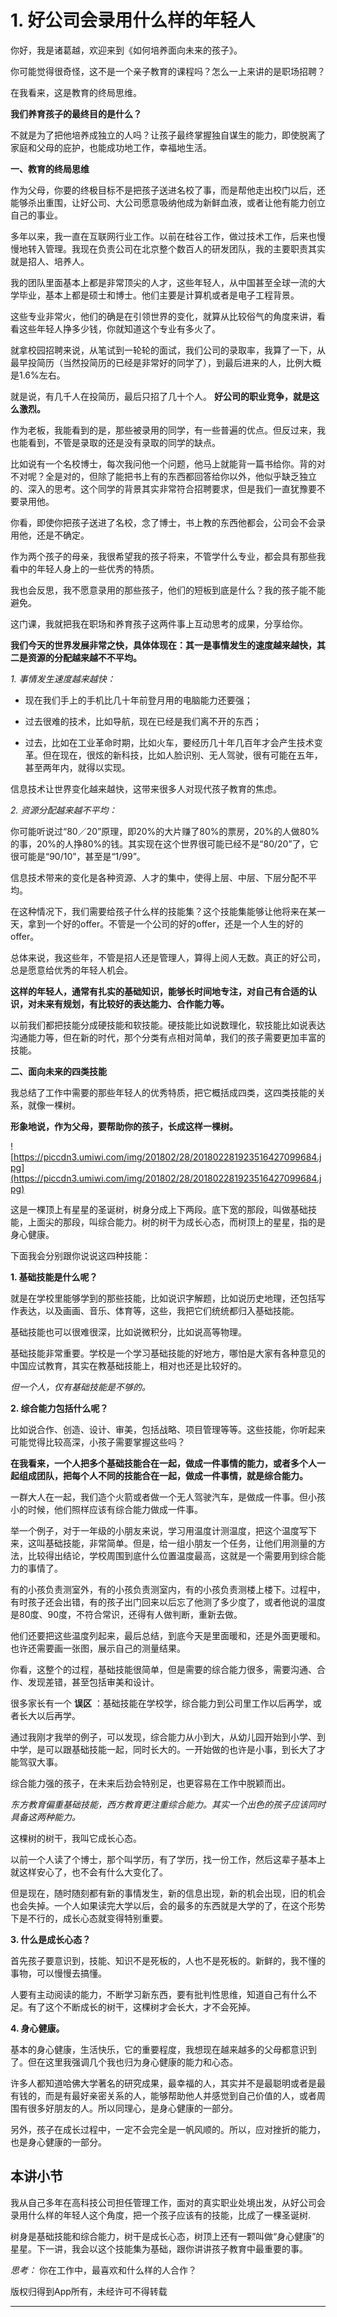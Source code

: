 # 1. 好公司会录用什么样的年轻人

你好，我是诸葛越，欢迎来到《如何培养面向未来的孩子》。

你可能觉得很奇怪，这不是一个亲子教育的课程吗？怎么一上来讲的是职场招聘？

在我看来，这是教育的终局思维。

 **我们养育孩子的最终目的是什么？**

不就是为了把他培养成独立的人吗？让孩子最终掌握独自谋生的能力，即使脱离了家庭和父母的庇护，也能成功地工作，幸福地生活。

 **一、教育的终局思维**

作为父母，你要的终极目标不是把孩子送进名校了事，而是帮他走出校门以后，还能够杀出重围，让好公司、大公司愿意吸纳他成为新鲜血液，或者让他有能力创立自己的事业。

多年以来，我一直在互联网行业工作。以前在硅谷工作，做过技术工作，后来也慢慢地转入管理。我现在负责公司在北京整个数百人的研发团队，我的主要职责其实就是招人、培养人。

我的团队里面基本上都是非常顶尖的人才，这些年轻人，从中国甚至全球一流的大学毕业，基本上都是硕士和博士。他们主要是计算机或者是电子工程背景。

这些专业非常火，他们的确是在引领世界的变化，就算从比较俗气的角度来讲，看看这些年轻人挣多少钱，你就知道这个专业有多火了。

就拿校园招聘来说，从笔试到一轮轮的面试，我们公司的录取率，我算了一下，从最早投简历（当然投简历的已经是非常好的同学了），到最后进来的人，比例大概是1.6%左右。

就是说，有几千人在投简历，最后只招了几十个人。 **好公司的职业竞争，就是这么激烈。**

作为老板，我能看到的是，那些被录用的同学，有一些普遍的优点。但反过来，我也能看到，不管是录取的还是没有录取的同学的缺点。

比如说有一个名校博士，每次我问他一个问题，他马上就能背一篇书给你。背的对不对呢？全是对的，但除了能把书上有的东西都回答给你以外，他似乎缺乏独立的、深入的思考。这个同学的背景其实非常符合招聘要求，但是我们一直犹豫要不要录用他。

你看，即使你把孩子送进了名校，念了博士，书上教的东西他都会，公司会不会录用他，还是不确定。

作为两个孩子的母亲，我很希望我的孩子将来，不管学什么专业，都会具有那些我看中的年轻人身上的一些优秀的特质。

我也会反思，我不愿意录用的那些孩子，他们的短板到底是什么？我的孩子能不能避免。

这门课，我就把我在职场和养育孩子这两件事上互动思考的成果，分享给你。

 **我们今天的世界发展非常之快，具体体现在：其一是事情发生的速度越来越快，其二是资源的分配越来越不不平均。**

 *1. 事情发生速度越来越快：*

* 现在我们手上的手机比几十年前登月用的电脑能力还要强；

* 过去很难的技术，比如导航，现在已经是我们离不开的东西；

* 过去，比如在工业革命时期，比如火车，要经历几十年几百年才会产生技术变革。但在现在，很炫的新科技，比如人脸识别、无人驾驶，很有可能在五年，甚至两年内，就得以实现。

信息技术让世界变化越来越快，这带来很多人对现代孩子教育的焦虑。

 *2. 资源分配越来越不平均：*

你可能听说过“80／20”原理，即20%的大片赚了80%的票房，20%的人做80%的事，20%的人挣80%的钱。其实现在这个世界很可能已经不是“80/20”了，它很可能是“90/10”，甚至是“1/99”。

信息技术带来的变化是各种资源、人才的集中，使得上层、中层、下层分配不平均。

在这种情况下，我们需要给孩子什么样的技能集？这个技能集能够让他将来在某一天，拿到一个好的offer。不管是一个公司的好的offer，还是一个人生的好的offer。

总体来说，我这些年，不管是招人还是管理人，算得上阅人无数。真正的好公司，总是愿意给优秀的年轻人机会。

 **这样的年轻人，通常有扎实的基础知识，能够长时间地专注，对自己有合适的认识，对未来有规划，有比较好的表达能力、合作能力等。**

以前我们都把技能分成硬技能和软技能。硬技能比如说数理化，软技能比如说表达沟通能力等，但在新的时代，那个分类有点相对简单，我们的孩子需要更加丰富的技能。

 **二、面向未来的四类技能**

我总结了工作中需要的那些年轻人的优秀特质，把它概括成四类，这四类技能的关系，就像一棵树。

 **形象地说，作为父母，要帮助你的孩子，长成这样一棵树。**

![https://piccdn3.umiwi.com/img/201802/28/201802281923516427099684.jpg](https://piccdn3.umiwi.com/img/201802/28/201802281923516427099684.jpg)

这是一棵顶上有星星的圣诞树，树身分成上下两段。底下宽的那段，叫做基础技能，上面尖的那段，叫综合能力。树的树干为成长心态，而树顶上的星星，指的是身心健康。

下面我会分别跟你说说这四种技能：

 **1. 基础技能是什么呢？**

就是在学校里能够学到的那些技能，比如说识字解题，比如说历史地理，还包括写作表达，以及画画、音乐、体育等，这些，我把它们统统都归入基础技能。

基础技能也可以很难很深，比如说微积分，比如说高等物理。

基础技能非常重要。学校是一个学习基础技能的好地方，哪怕是大家有各种意见的中国应试教育，其实在教基础技能上，相对也还是比较好的。

 *但一个人，仅有基础技能是不够的。*

 **2. 综合能力包括什么呢？**

比如说合作、创造、设计、审美，包括战略、项目管理等等。这些技能，你听起来可能觉得比较高深，小孩子需要掌握这些吗？

 **在我看来，一个人把多个基础技能合在一起，做成一件事情的能力，或者多个人一起组成团队，把每个人不同的技能合在一起，做成一件事情，就是综合能力。**

一群大人在一起，我们造个火箭或者做一个无人驾驶汽车，是做成一件事。但小孩小的时候，他们照样应该有综合能力做成一件事。

举一个例子，对于一年级的小朋友来说，学习用温度计测温度，把这个温度写下来，这叫基础技能，非常简单。但是，给一组小朋友一个任务，让他们用测量的方法，比较得出结论，学校周围到底什么位置温度最高，这就是一个需要用到综合能力的事情了。

有的小孩负责测室外，有的小孩负责测室内，有的小孩负责测楼上楼下。过程中，有时孩子还会出错，有的孩子出门回来以后忘了他测了多少度了，或者他说的温度是80度、90度，不符合常识，还得有人做判断，重新去做。

他们还要把这些温度列起来，最后总结，到底今天是里面暖和，还是外面更暖和。也许还需要画一张图，展示自己的测量结果。

你看，这整个的过程，基础技能很简单，但是需要的综合能力很多，需要沟通、合作、发现差错，甚至包括审美和设计。

很多家长有一个 **误区** ：基础技能在学校学，综合能力到公司里工作以后再学，或者长大以后再学。

通过我刚才我举的例子，可以发现，综合能力从小到大，从幼儿园开始到小学、到中学，是可以跟基础技能一起，同时长大的。一开始做的也许是小事，到长大了才能驾驭大事。

综合能力强的孩子，在未来后劲会特别足，也更容易在工作中脱颖而出。

 *东方教育偏重基础技能，西方教育更注重综合能力。其实一个出色的孩子应该同时具备这两种能力。*

这棵树的树干，我叫它成长心态。

以前一个人读了个博士，那个叫学历，有了学历，找一份工作，然后这辈子基本上就这样安心了，也不会有什么大变化了。

但是现在，随时随刻都有新的事情发生，新的信息出现，新的机会出现，旧的机会也会失掉。一个人如果读完大学以后，会的最多的东西就是大学的了，在这个形势下是不行的，成长心态就变得特别重要。

 **3. 什么是成长心态？**

首先孩子要意识到，技能、知识不是死板的，人也不是死板的。新鲜的，我不懂的事物，可以慢慢去搞懂。

人要有主动阅读的能力，不断学习新东西，要有批判性思维，知道自己有什么不足。有了这个不断成长的树干，这棵树才会长大，才不会死掉。

 **4. 身心健康。**

基本的身心健康，生活快乐，它的重要程度，我想现在越来越多的父母都意识到了。但在这里我强调几个我也归为身心健康的能力和心态。

许多人都知道哈佛大学著名的研究成果，最幸福的人，其实并不是最聪明或者是最有钱的，而是有最好亲密关系的人，能够帮助他人并感觉到自己价值的人，或者周围有很多好朋友的人。所以同理心，是身心健康的一部分。

另外，孩子在成长过程中，一定不会完全是一帆风顺的。所以，应对挫折的能力，也是身心健康的一部分。

## 本讲小节

我从自己多年在高科技公司担任管理工作，面对的真实职业处境出发，从好公司会录用什么样的年轻人这个角度，把一个孩子应该有的技能，比成了一棵圣诞树.

树身是基础技能和综合能力，树干是成长心态，树顶上还有一颗叫做“身心健康”的星星。下一讲，我会以这个技能集为基础，跟你讲讲孩子教育中最重要的事。

 *思考：* 你在工作中，最喜欢和什么样的人合作？

版权归得到App所有，未经许可不得转载

---
